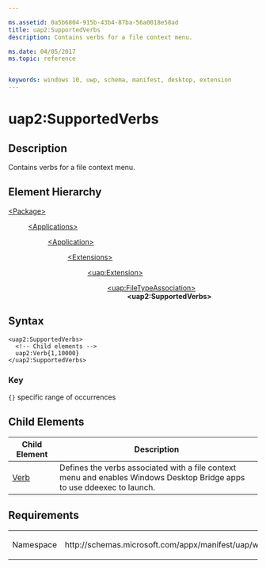 ```yaml
---

ms.assetid: 0a5b6804-915b-43b4-87ba-56a0018e58ad
title: uap2:SupportedVerbs
description: Contains verbs for a file context menu.

ms.date: 04/05/2017
ms.topic: reference


keywords: windows 10, uwp, schema, manifest, desktop, extension 
---
```


# uap2:SupportedVerbs

## Description
Contains verbs for a file context menu.

## Element Hierarchy
<dl>
<dt><a href="element-package.md">&lt;Package&gt;</a></dt>
<dd>
<dl>
<dt><a href="element-applications.md">&lt;Applications&gt;</a></dt>
<dd>
<dl>
<dt><a href="element-application.md">&lt;Application&gt;</a></dt>
<dd>
<dl>
<dt><a href="element-1-extensions.md">&lt;Extensions&gt;</a></dt>
<dd>
<dl>
<dt><a href="element-uap-extension.md">&lt;uap:Extension&gt;</a></dt>
<dd>
<dl>
<dt><a href="element-uap-FileTypeAssociation.md">&lt;uap:FileTypeAssociation&gt;</a></dt>
<dd><b>&lt;uap2:SupportedVerbs&gt;</b></dd>
</dl>
</dd>
</dl>
</dd>
</dl>
</dd>
</dl>
</dd>
</dl>
</dd>
</dl>


## Syntax
```syntax
<uap2:SupportedVerbs>
  <!-- Child elements -->
  uap2:Verb{1,10000}
</uap2:SupportedVerbs>

```

### Key
`{}` specific range of occurrences


## Child Elements
| Child Element | Description |
|---------------|-------------|
| [Verb](element-uap2-verb.md) | Defines the verbs associated with a file context menu and enables Windows Desktop Bridge apps to use ddeexec to launch. |

## Requirements

<table>
<colgroup>
<col width="50%" />
<col width="50%" />
</colgroup>
<tbody>
<tr class="odd">
<td><p>Namespace</p></td>
<td><p>http://schemas.microsoft.com/appx/manifest/uap/windows10/2</p></td>
</tr>
</tbody>
</table>
